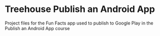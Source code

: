 Treehouse Publish an Android App
===============

Project files for the Fun Facts app used to publish to Google Play in the Publish an Android App course
